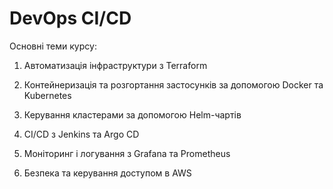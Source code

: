 # DevOps CI/CD

Основні теми курсу:

1. Автоматизація інфраструктури з Terraform

2. Контейнеризація та розгортання застосунків за допомогою Docker та Kubernetes

3. Керування кластерами за допомогою Helm-чартів

4. CI/CD з Jenkins та Argo CD

5. Моніторинг і логування з Grafana та Prometheus

6. Безпека та керування доступом в AWS


